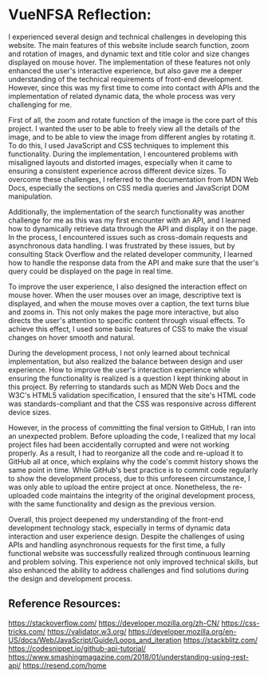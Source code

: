 # VueNFSA Reflection:
I experienced several design and technical challenges in developing this website. The main features of this website include search function, zoom and rotation of images, and dynamic text and title color and size changes displayed on mouse hover. The implementation of these features not only enhanced the user's interactive experience, but also gave me a deeper understanding of the technical requirements of front-end development. However, since this was my first time to come into contact with APIs and the implementation of related dynamic data, the whole process was very challenging for me.

First of all, the zoom and rotate function of the image is the core part of this project. I wanted the user to be able to freely view all the details of the image, and to be able to view the image from different angles by rotating it. To do this, I used JavaScript and CSS techniques to implement this functionality. During the implementation, I encountered problems with misaligned layouts and distorted images, especially when it came to ensuring a consistent experience across different device sizes. To overcome these challenges, I referred to the documentation from MDN Web Docs, especially the sections on CSS media queries and JavaScript DOM manipulation.

Additionally, the implementation of the search functionality was another challenge for me as this was my first encounter with an API, and I learned how to dynamically retrieve data through the API and display it on the page. In the process, I encountered issues such as cross-domain requests and asynchronous data handling. I was frustrated by these issues, but by consulting Stack Overflow and the related developer community, I learned how to handle the response data from the API and make sure that the user's query could be displayed on the page in real time.

To improve the user experience, I also designed the interaction effect on mouse hover. When the user mouses over an image, descriptive text is displayed, and when the mouse moves over a caption, the text turns blue and zooms in. This not only makes the page more interactive, but also directs the user's attention to specific content through visual effects. To achieve this effect, I used some basic features of CSS to make the visual changes on hover smooth and natural.

During the development process, I not only learned about technical implementation, but also realized the balance between design and user experience. How to improve the user's interaction experience while ensuring the functionality is realized is a question I kept thinking about in this project. By referring to standards such as MDN Web Docs and the W3C's HTML5 validation specification, I ensured that the site's HTML code was standards-compliant and that the CSS was responsive across different device sizes.

However, in the process of committing the final version to GitHub, I ran into an unexpected problem. Before uploading the code, I realized that my local project files had been accidentally corrupted and were not working properly. As a result, I had to reorganize all the code and re-upload it to GitHub all at once, which explains why the code's commit history shows the same point in time. While GitHub's best practice is to commit code regularly to show the development process, due to this unforeseen circumstance, I was only able to upload the entire project at once. Nonetheless, the re-uploaded code maintains the integrity of the original development process, with the same functionality and design as the previous version.

Overall, this project deepened my understanding of the front-end development technology stack, especially in terms of dynamic data interaction and user experience design. Despite the challenges of using APIs and handling asynchronous requests for the first time, a fully functional website was successfully realized through continuous learning and problem solving. This experience not only improved technical skills, but also enhanced the ability to address challenges and find solutions during the design and development process.



## Reference Resources:

https://stackoverflow.com/
https://developer.mozilla.org/zh-CN/
https://css-tricks.com/
https://validator.w3.org/
https://developer.mozilla.org/en-US/docs/Web/JavaScript/Guide/Loops_and_iteration
https://stackblitz.com/
https://codesnippet.io/github-api-tutorial/
https://www.smashingmagazine.com/2018/01/understanding-using-rest-api/
https://resend.com/home
